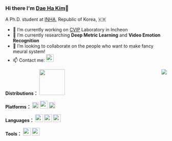 ### Hi there I'm [Dae Ha Kim](https://kdhht2334.github.io)👋

A Ph.D. student at [INHA](https://www.inha.ac.kr/sites/kr/index.do), Republic of Korea, 🇰🇷


- 🔭 I’m currently working on [CVIP](http://cvip.inha.ac.kr/) Laboratory in Incheon
- 🌱 I’m currently researching  __Deep Metric Learning__ and __Video Emotion Recognition__
- 👯 I’m looking to collaborate on the people who want to make fancy meural system!
- 📫 Contact me: <a href="mailto:kdhht5022@gmail.com"><code><img src="https://upload.wikimedia.org/wikipedia/commons/4/4e/Mail_%28iOS%29.svg" width="24"/></code></a>

<a href="https://github.com/kdhht2334"><img align="right" src="https://github-readme-stats.vercel.app/api?username=kdhht2334&count_private=true&show_icons=true"/></a>


**Distributions：**
<a href="https://ubuntu.com/"><code><img src="https://upload.wikimedia.org/wikipedia/commons/9/9d/Ubuntu_logo.svg" width="80"/></code></a>


**Platforms：**
<a href="https://www.kernel.org"><code><img src="https://cdn.jsdelivr.net/gh/xmuli/xmuliPic@pic/2020/linux.svg" width="20"/></code></a>
<a href="https://www.microsoft.com/en-us/software-download/windows10"><code><img src="https://cdn.jsdelivr.net/gh/xmuli/xmuliPic@pic/2020/Windows.svg" width="24"/></code></a>
<a href="https://www.raspberrypi.org"><code><img src="https://upload.wikimedia.org/wikipedia/de/c/cb/Raspberry_Pi_Logo.svg" width="20"/></code></a>


**Languages：**
<a href="https://en.wikipedia.org/wiki/The_C_Programming_Language"><code><img src="https://cdn.jsdelivr.net/gh/xmuli/xmuliPic@pic/2020/c%20(3).svg" width="24"/></code></a>
<code><img src="https://cdn.jsdelivr.net/gh/xmuli/xmuliPic@pic/2020/icons8-c++.svg" width="24"/></code>
<a href="https://www.python.org"><code><img src="https://upload.wikimedia.org/wikipedia/commons/c/c3/Python-logo-notext.svg" width="24"/></code></a>

**Tools：**
<a href="https://git-scm.com"><code><img src="https://cdn.jsdelivr.net/gh/xmuli/xmuliPic@pic/2020/git.svg" width="24"/></code></a>
<a href="https://docs.gitlab.com/runner"><code><img src="https://assets.gitlab-static.net/uploads/-/system/project/avatar/250833/runner_logo.png" width="24"/></code></a>


<!--
**kdhht2334/kdhht2334** is a ✨ _special_ ✨ repository because its `README.md` (this file) appears on your GitHub profile.

Here are some ideas to get you started:

- 🤔 I’m looking for help with ...
- 💬 Ask me about ...
- 📫 How to reach me: ...
- 😄 Pronouns: ...
- ⚡ Fun fact: ...
-->

